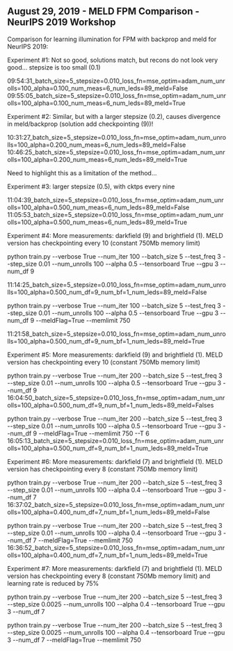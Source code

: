 ## August 29, 2019 - MELD FPM Comparison - NeurIPS 2019 Workshop
Comparison for learning illumination for FPM with backprop and meld for NeurIPS 2019:

Experiment #1: Not so good, solutions match, but recons do not look very good... stepsize is too small (0.1)

09:54:31_batch_size=5_stepsize=0.010_loss_fn=mse_optim=adam_num_unrolls=100_alpha=0.100_num_meas=6_num_leds=89_meld=False
09:55:05_batch_size=5_stepsize=0.010_loss_fn=mse_optim=adam_num_unrolls=100_alpha=0.100_num_meas=6_num_leds=89_meld=True


Experiment #2: Similar, but with a larger stepsize (0.2), causes divergence in meld/backprop (solution add checkpointing (9))!

10:31:27_batch_size=5_stepsize=0.010_loss_fn=mse_optim=adam_num_unrolls=100_alpha=0.200_num_meas=6_num_leds=89_meld=False
10:46:25_batch_size=5_stepsize=0.010_loss_fn=mse_optim=adam_num_unrolls=100_alpha=0.200_num_meas=6_num_leds=89_meld=True

Need to highlight this as a limitation of the method...

Experiment #3: larger stepsize (0.5), with cktps every nine

11:04:39_batch_size=5_stepsize=0.010_loss_fn=mse_optim=adam_num_unrolls=100_alpha=0.500_num_meas=6_num_leds=89_meld=False
11:05:53_batch_size=5_stepsize=0.010_loss_fn=mse_optim=adam_num_unrolls=100_alpha=0.500_num_meas=6_num_leds=89_meld=True

Experiment #4: More measurements: darkfield (9) and brightfield (1). MELD version has checkpointing every 10 (constant 750Mb memory limit)

python train.py  --verbose True --num_iter 100 --batch_size 5 --test_freq 3 --step_size 0.01 --num_unrolls 100 --alpha 0.5 --tensorboard True --gpu 3 --num_df 9

11:14:25_batch_size=5_stepsize=0.010_loss_fn=mse_optim=adam_num_unrolls=100_alpha=0.500_num_df=9_num_bf=1_num_leds=89_meld=False

python train.py  --verbose True --num_iter 100 --batch_size 5 --test_freq 3 --step_size 0.01 --num_unrolls 100 --alpha 0.5 --tensorboard True --gpu 3 --num_df 9 --meldFlag=True --memlimit 750

11:21:58_batch_size=5_stepsize=0.010_loss_fn=mse_optim=adam_num_unrolls=100_alpha=0.500_num_df=9_num_bf=1_num_leds=89_meld=True

Experiment #5: More measurements: darkfield (9) and brightfield (1). MELD version has checkpointing every 10 (constant 750Mb memory limit)

python train.py  --verbose True --num_iter 200 --batch_size 5 --test_freq 3 --step_size 0.01 --num_unrolls 100 --alpha 0.5 --tensorboard True --gpu 3 --num_df 9
16:04:50_batch_size=5_stepsize=0.010_loss_fn=mse_optim=adam_num_unrolls=100_alpha=0.500_num_df=9_num_bf=1_num_leds=89_meld=Falses

python train.py  --verbose True --num_iter 200 --batch_size 5 --test_freq 3 --step_size 0.01 --num_unrolls 100 --alpha 0.5 --tensorboard True --gpu 3 --num_df 9 --meldFlag=True --memlimit 750 --T 6
16:05:13_batch_size=5_stepsize=0.010_loss_fn=mse_optim=adam_num_unrolls=100_alpha=0.500_num_df=9_num_bf=1_num_leds=89_meld=True

Experiment #6: More measurements: darkfield (7) and brightfield (1). MELD version has checkpointing every 8 (constant 750Mb memory limit)

python train.py  --verbose True --num_iter 200 --batch_size 5 --test_freq 3 --step_size 0.01 --num_unrolls 100 --alpha 0.4 --tensorboard True --gpu 3 --num_df 7
16:37:02_batch_size=5_stepsize=0.010_loss_fn=mse_optim=adam_num_unrolls=100_alpha=0.400_num_df=7_num_bf=1_num_leds=89_meld=False

python train.py  --verbose True --num_iter 200 --batch_size 5 --test_freq 3 --step_size 0.01 --num_unrolls 100 --alpha 0.4 --tensorboard True --gpu 3 --num_df 7 --meldFlag=True --memlimit 750
16:36:52_batch_size=5_stepsize=0.010_loss_fn=mse_optim=adam_num_unrolls=100_alpha=0.400_num_df=7_num_bf=1_num_leds=89_meld=True

Experiment #7: More measurements: darkfield (7) and brightfield (1). MELD version has checkpointing every 8 (constant 750Mb memory limit) and learning rate is reduced by 75%

python train.py  --verbose True --num_iter 200 --batch_size 5 --test_freq 3 --step_size 0.0025 --num_unrolls 100 --alpha 0.4 --tensorboard True --gpu 3 --num_df 7

python train.py  --verbose True --num_iter 200 --batch_size 5 --test_freq 3 --step_size 0.0025 --num_unrolls 100 --alpha 0.4 --tensorboard True --gpu 3 --num_df 7 --meldFlag=True --memlimit 750
